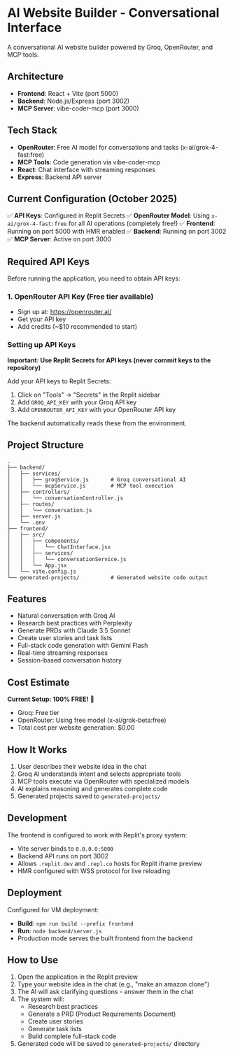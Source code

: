 # AI Website Builder - Conversational Interface

A conversational AI website builder powered by Groq, OpenRouter, and MCP tools.

## Architecture

- **Frontend**: React + Vite (port 5000)
- **Backend**: Node.js/Express (port 3002)
- **MCP Server**: vibe-coder-mcp (port 3000)

## Tech Stack

- **OpenRouter**: Free AI model for conversations and tasks (x-ai/grok-4-fast:free)
- **MCP Tools**: Code generation via vibe-coder-mcp
- **React**: Chat interface with streaming responses
- **Express**: Backend API server

## Current Configuration (October 2025)

✅ **API Keys**: Configured in Replit Secrets
✅ **OpenRouter Model**: Using `x-ai/grok-4-fast:free` for all AI operations (completely free!)
✅ **Frontend**: Running on port 5000 with HMR enabled
✅ **Backend**: Running on port 3002
✅ **MCP Server**: Active on port 3000

## Required API Keys

Before running the application, you need to obtain API keys:

### 1. OpenRouter API Key (Free tier available)
- Sign up at: https://openrouter.ai/
- Get your API key
- Add credits (~$10 recommended to start)

### Setting up API Keys

**Important: Use Replit Secrets for API keys (never commit keys to the repository)**

Add your API keys to Replit Secrets:
1. Click on "Tools" → "Secrets" in the Replit sidebar
2. Add `GROQ_API_KEY` with your Groq API key
3. Add `OPENROUTER_API_KEY` with your OpenRouter API key

The backend automatically reads these from the environment.

## Project Structure

```
.
├── backend/
│   ├── services/
│   │   ├── groqService.js       # Groq conversational AI
│   │   └── mcpService.js        # MCP tool execution
│   ├── controllers/
│   │   └── conversationController.js
│   ├── routes/
│   │   └── conversation.js
│   ├── server.js
│   └── .env
├── frontend/
│   ├── src/
│   │   ├── components/
│   │   │   └── ChatInterface.jsx
│   │   ├── services/
│   │   │   └── conversationService.js
│   │   └── App.jsx
│   └── vite.config.js
└── generated-projects/          # Generated website code output
```

## Features

- Natural conversation with Groq AI
- Research best practices with Perplexity
- Generate PRDs with Claude 3.5 Sonnet
- Create user stories and task lists
- Full-stack code generation with Gemini Flash
- Real-time streaming responses
- Session-based conversation history

## Cost Estimate

**Current Setup: 100% FREE!** 🎉
- Groq: Free tier
- OpenRouter: Using free model (x-ai/grok-beta:free)
- Total cost per website generation: $0.00

## How It Works

1. User describes their website idea in the chat
2. Groq AI understands intent and selects appropriate tools
3. MCP tools execute via OpenRouter with specialized models
4. AI explains reasoning and generates complete code
5. Generated projects saved to `generated-projects/`

## Development

The frontend is configured to work with Replit's proxy system:
- Vite server binds to `0.0.0.0:5000`
- Backend API runs on port 3002
- Allows `.replit.dev` and `.repl.co` hosts for Replit iframe preview
- HMR configured with WSS protocol for live reloading

## Deployment

Configured for VM deployment:
- **Build**: `npm run build --prefix frontend`
- **Run**: `node backend/server.js`
- Production mode serves the built frontend from the backend

## How to Use

1. Open the application in the Replit preview
2. Type your website idea in the chat (e.g., "make an amazon clone")
3. The AI will ask clarifying questions - answer them in the chat
4. The system will:
   - Research best practices
   - Generate a PRD (Product Requirements Document)
   - Create user stories
   - Generate task lists
   - Build complete full-stack code
5. Generated code will be saved to `generated-projects/` directory
